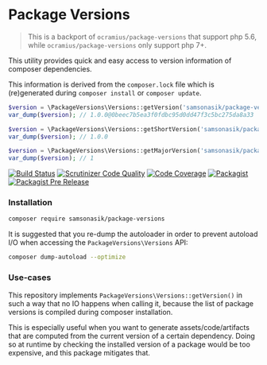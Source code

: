 # Package Versions

> This is a backport of `ocramius/package-versions` that support php 5.6, while `ocramius/package-versions` only support php 7+.

This utility provides quick and easy access to version information of composer dependencies.

This information is derived from the ```composer.lock``` file which is (re)generated during ```composer install``` or ```composer update```.

```php
$version = \PackageVersions\Versions::getVersion('samsonasik/package-versions');
var_dump($version); // 1.0.0@0beec7b5ea3f0fdbc95d0dd47f3c5bc275da8a33

$version = \PackageVersions\Versions::getShortVersion('samsonasik/package-versions');
var_dump($version); // 1.0.0

$version = \PackageVersions\Versions::getMajorVersion('samsonasik/package-versions');
var_dump($version); // 1
```

[![Build Status](https://travis-ci.org/samsonasik/PackageVersions.svg?branch=master)](https://travis-ci.org/samsonasik/PackageVersions)
[![Scrutinizer Code Quality](https://scrutinizer-ci.com/g/samsonasik/PackageVersions/badges/quality-score.png?b=master)](https://scrutinizer-ci.com/g/samsonasik/PackageVersions/?branch=master)
[![Code Coverage](https://scrutinizer-ci.com/g/samsonasik/PackageVersions/badges/coverage.png?b=master)](https://scrutinizer-ci.com/g/samsonasik/PackageVersions/?branch=master)
[![Packagist](https://img.shields.io/packagist/v/samsonasik/package-versions.svg)](https://packagist.org/packages/samsonasik/package-versions)
[![Packagist Pre Release](https://img.shields.io/packagist/vpre/samsonasik/package-versions.svg)](https://packagist.org/packages/samsonasik/package-versions)

### Installation

```sh
composer require samsonasik/package-versions
```

It is suggested that you re-dump the autoloader in order to prevent
autoload I/O when accessing the `PackageVersions\Versions` API:

```sh
composer dump-autoload --optimize
```

### Use-cases

This repository implements `PackageVersions\Versions::getVersion()` in such a way that no IO
happens when calling it, because the list of package versions is compiled during composer
installation.

This is especially useful when you want to generate assets/code/artifacts that are computed from
the current version of a certain dependency. Doing so at runtime by checking the installed
version of a package would be too expensive, and this package mitigates that.


